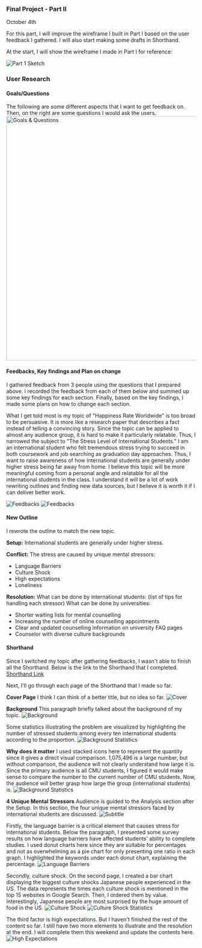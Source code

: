 ### Final Project - Part II

October 4th 

For this part, I will improve the wireframe I built in Part I based on the user feedback I gathered. I will also start making some drafts in Shorthand.

At the start, I will show the wireframe I made in Part I for reference:

![Part 1 Sketch](Pictures/Final-Project-Sketch.png)

### User Research

#### Goals/Questions
The following are some different aspects that I want to get feedback on. Then, on the right are some questions I would ask the users.
<img src="Pictures/Goals&Questions.png" alt="Goals & Questions" width="650"/>

#### Feedbacks, Key findings and Plan on change
I gathered feedback from 3 people using the questions that I prepared above. I recorded the feedback from each of them below and summed up some key findings for each section. Finally, based on the key findings, I made some plans on how to change each section.

What I get told most is my topic of "Happiness Rate Worldwide" is too broad to be persuasive. It is more like a research paper that describes a fact instead of telling a convincing story. Since the topic can be applied to almost any audience group, it is hard to make it particularly relatable. Thus, I narrowed the subject to "The Stress Level of International Students." I am an international student who felt tremendous stress trying to succeed in both coursework and job searching as graduation day approaches. Thus, I want to raise awareness of how international students are generally under higher stress being far away from home. I believe this topic will be more meaningful coming from a personal angle and relatable for all the international students in the class. I understand it will be a lot of work rewriting outlines and finding new data sources, but I believe it is worth it if I can deliver better work.

![Feedbacks](Pictures/Feedback1.png)
![Feedbacks](Pictures/Feedback2.png)

#### New Outline
I rewrote the outline to match the new topic.

**Setup:** International students are generally under higher stress.

**Conflict:** The stress are caused by unique mental stressors:
- Language Barriers
- Culture Shock
- High expectations
- Loneliness

**Resolution:** 
What can be done by international students: (list of tips for handling each stressor)
What can be done by universities:
- Shorter waiting lists for mental counselling
- Increasing the number of online counselling appointments
- Clear and updated counselling information on university FAQ pages
- Counselor with diverse culture backgrounds 

#### Shorthand
Since I switched my topic after gathering feedbacks, I wasn't able to finish all the Shorthand. Below is the link to the Shorthand that I completed.  
[Shorthand Link](https://preview.shorthand.com/9uBSyThFDIlkvd8c)

Next, I'll go through each page of the Shorthand that I made so far. 

**Cover Page**
I think I can think of a better title, but no idea so far. 
![Cover](Pictures/cover.png)

**Background**
This paragraph briefly talked about the background of my topic. 
![Background](Pictures/Background.png)

Some statistics illustrating the problem are visualized by highlighting the number of stressed students among every ten international students according to the proportion.
![Background Statistics](Pictures/Background_stats.jpeg)

**Why does it matter**
I used stacked icons here to represent the quantity since it gives a direct visual comparison. 1,075,496 is a large number, but without comparison, the audience will not clearly understand how large it is. Since the primary audience is all CMU students, I figured it would make sense to compare the number to the current number of CMU students. Now, the audience will better grasp how large the group (international students) is.
![Background Statistics](Pictures/why_matters.png)

**4 Unique Mental Stressors**
Audience is guided to the Analysis section after the Setup. In this section, the four unique mental stressors faced by international students are discussed. 
![Subtitle](Pictures/Subtitle.png)

Firstly, the language barrier is a critical element that causes stress for international students. Below the paragraph, I presented some survey results on how language barriers have affected students' ability to complete studies. I used donut charts here since they are suitable for percentages and not as overwhelming as a pie chart for only presenting one ratio in each graph. I highlighted the keywords under each donut chart, explaining the percentage.
![Language Barriers](Pictures/language_barriers.jpeg)

Secondly, culture shock. On the second page, I created a bar chart displaying the biggest culture shocks Japanese people experienced in the US. The data represents the times each culture shock is mentioned in the top 15 websites in Google Search. Then, I ordered them by value. Interestingly, Japanese people are most surprised by the huge amount of food in the US.
![Culture Shock](Pictures/Culture_shock.jpeg)
![Culture Shock Statistics](Pictures/Culture_shock_stats.jpeg)

The third factor is high expectations. But I haven't finished the rest of the content so far. I still have two more elements to illustrate and the resolution at the end. I will complete them this weekend and update the contents here.
![High Expectations](Pictures/high_expectation.jpeg)

